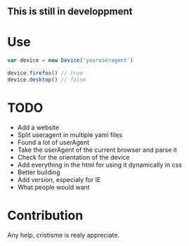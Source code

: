 This is still in developpment
---
Use
===

```javascript
var device = new Device('youruseragent')

device.firefox() // true
device.desktop() // false
```

TODO
====

* Add a website
* Split useragent in multiple yaml files
* Found a lot of userAgent
* Take the userAgent of the current browser and parse it
* Check for the orientation of the device
* Add everything in the html for using it dynamically in css
* Better building
* Add version, especialy for IE
* What people would want

Contribution
============

Any help, cristisme is realy appreciate.
